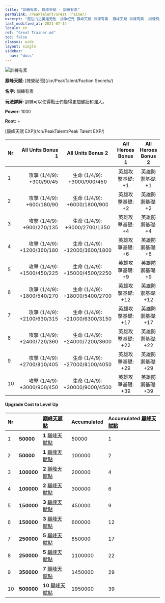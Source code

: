 ```yaml
---
title: "訓練有素. 巔峰天賦 - 訓練有素"
permalink: /PeakTalent/Great Trainer/
excerpt: "魔法门之英雄无敌：战争纪元 巔峰天賦 訓練有素. 巔峰天賦 訓練有素. 訓練有素"
last_modified_at: 2021-07-14
locale: cn
ref: "Great Trainer.md"
toc: false
classes: wide
layout: single
sidebar:
  nav: "docs"
---
```


  ![訓練有素](/images/pt/talent_3001.png)

  **巔峰天賦:** [陣營祕聞](/cn/PeakTalent/Faction Secrets/)

  **名字:** 訓練有素

  **玩法詳解:** 訓練可以使得戰士們變得更加健壯和強大。

  **Power:** 1000

  **Root:** +

  [巔峰天賦 EXP](/cn/PeakTalent/Peak Talent EXP/)

  | Nr | All Units Bonus 1 | All Units Bonus 2 | All Heroes Bonus 1 | All Heroes Bonus 2 |
  |:---|--------------:|:-------------:|:-------------:|:-------------:|
  | 1 | 攻擊 (1/4/9): +300/90/45 | 生命 (1/4/9): +3000/900/450 | 英雄攻擊基礎: +1 | 英雄防禦基礎: +1 |
  | 2 | 攻擊 (1/4/9): +600/180/90 | 生命 (1/4/9): +6000/1800/900 | 英雄攻擊基礎: +2 | 英雄防禦基礎: +2 |
  | 3 | 攻擊 (1/4/9): +900/270/135 | 生命 (1/4/9): +9000/2700/1350 | 英雄攻擊基礎: +4 | 英雄防禦基礎: +4 |
  | 4 | 攻擊 (1/4/9): +1200/360/180 | 生命 (1/4/9): +12000/3600/1800 | 英雄攻擊基礎: +6 | 英雄防禦基礎: +6 |
  | 5 | 攻擊 (1/4/9): +1500/450/225 | 生命 (1/4/9): +15000/4500/2250 | 英雄攻擊基礎: +9 | 英雄防禦基礎: +9 |
  | 6 | 攻擊 (1/4/9): +1800/540/270 | 生命 (1/4/9): +18000/5400/2700 | 英雄攻擊基礎: +12 | 英雄防禦基礎: +12 |
  | 7 | 攻擊 (1/4/9): +2100/630/315 | 生命 (1/4/9): +21000/6300/3150 | 英雄攻擊基礎: +17 | 英雄防禦基礎: +17 |
  | 8 | 攻擊 (1/4/9): +2400/720/360 | 生命 (1/4/9): +24000/7200/3600 | 英雄攻擊基礎: +22 | 英雄防禦基礎: +22 |
  | 9 | 攻擊 (1/4/9): +2700/810/405 | 生命 (1/4/9): +27000/8100/4050 | 英雄攻擊基礎: +29 | 英雄防禦基礎: +29 |
  | 10 | 攻擊 (1/4/9): +3000/900/450 | 生命 (1/4/9): +30000/9000/4500 | 英雄攻擊基礎: +39 | 英雄防禦基礎: +39 |


#### Upgrade Cost to Level Up

  | Nr | <i class="fas fa-coins"/> | [巔峰天賦點](/cn/Items/con_934/) | Accumulated <i class="fas fa-coins"/> | Accumulated [巔峰天賦點](/cn/Items/con_934/) |
  |:---|:--------------|:-------------|:-------------|:-------------|
  | 1 | **50000** | **1** [巔峰天賦點](/cn/Items/con_934/) | 50000 | 1 |
  | 2 | **50000** | **1** [巔峰天賦點](/cn/Items/con_934/) | 100000 | 2 |
  | 3 | **100000** | **2** [巔峰天賦點](/cn/Items/con_934/) | 200000 | 4 |
  | 4 | **100000** | **2** [巔峰天賦點](/cn/Items/con_934/) | 300000 | 6 |
  | 5 | **150000** | **3** [巔峰天賦點](/cn/Items/con_934/) | 450000 | 9 |
  | 6 | **150000** | **3** [巔峰天賦點](/cn/Items/con_934/) | 600000 | 12 |
  | 7 | **250000** | **5** [巔峰天賦點](/cn/Items/con_934/) | 850000 | 17 |
  | 8 | **250000** | **5** [巔峰天賦點](/cn/Items/con_934/) | 1100000 | 22 |
  | 9 | **350000** | **7** [巔峰天賦點](/cn/Items/con_934/) | 1450000 | 29 |
  | 10 | **500000** | **10** [巔峰天賦點](/cn/Items/con_934/) | 1950000 | 39 |
